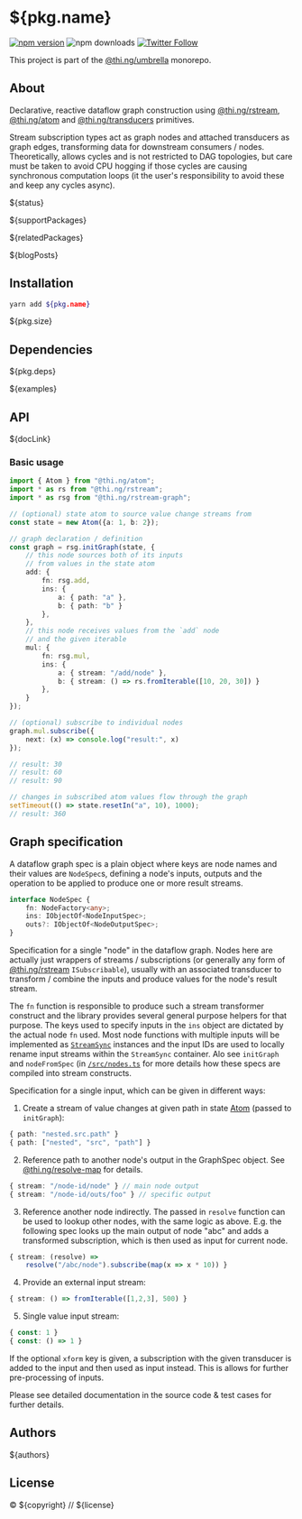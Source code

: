 # ${pkg.name}

[![npm version](https://img.shields.io/npm/v/${pkg.name}.svg)](https://www.npmjs.com/package/${pkg.name})
![npm downloads](https://img.shields.io/npm/dm/${pkg.name}.svg)
[![Twitter Follow](https://img.shields.io/twitter/follow/thing_umbrella.svg?style=flat-square&label=twitter)](https://twitter.com/thing_umbrella)

This project is part of the
[@thi.ng/umbrella](https://github.com/thi-ng/umbrella/) monorepo.

<!-- TOC -->

## About

Declarative, reactive dataflow graph construction using
[@thi.ng/rstream](https://github.com/thi-ng/umbrella/tree/master/packages/rstream),
[@thi.ng/atom](https://github.com/thi-ng/umbrella/tree/master/packages/atom)
and
[@thi.ng/transducers](https://github.com/thi-ng/umbrella/tree/master/packages/transducers)
primitives.

Stream subscription types act as graph nodes and attached transducers as
graph edges, transforming data for downstream consumers / nodes.
Theoretically, allows cycles and is not restricted to DAG topologies,
but care must be taken to avoid CPU hogging if those cycles are causing
synchronous computation loops (it the user's responsibility to avoid
these and keep any cycles async).

${status}

${supportPackages}

${relatedPackages}

${blogPosts}

## Installation

```bash
yarn add ${pkg.name}
```

${pkg.size}

## Dependencies

${pkg.deps}

${examples}

## API

${docLink}

### Basic usage

```ts
import { Atom } from "@thi.ng/atom";
import * as rs from "@thi.ng/rstream";
import * as rsg from "@thi.ng/rstream-graph";

// (optional) state atom to source value change streams from
const state = new Atom({a: 1, b: 2});

// graph declaration / definition
const graph = rsg.initGraph(state, {
    // this node sources both of its inputs
    // from values in the state atom
    add: {
        fn: rsg.add,
        ins: {
            a: { path: "a" },
            b: { path: "b" }
        },
    },
    // this node receives values from the `add` node
    // and the given iterable
    mul: {
        fn: rsg.mul,
        ins: {
            a: { stream: "/add/node" },
            b: { stream: () => rs.fromIterable([10, 20, 30]) }
        },
    }
});

// (optional) subscribe to individual nodes
graph.mul.subscribe({
    next: (x) => console.log("result:", x)
});

// result: 30
// result: 60
// result: 90

// changes in subscribed atom values flow through the graph
setTimeout(() => state.resetIn("a", 10), 1000);
// result: 360
```

## Graph specification

A dataflow graph spec is a plain object where keys are node names and
their values are `NodeSpec`s, defining a node's inputs, outputs and the
operation to be applied to produce one or more result streams.

```ts
interface NodeSpec {
    fn: NodeFactory<any>;
    ins: IObjectOf<NodeInputSpec>;
    outs?: IObjectOf<NodeOutputSpec>;
}
```

Specification for a single "node" in the dataflow graph. Nodes here are
actually just wrappers of streams / subscriptions (or generally any form
of
[@thi.ng/rstream](https://github.com/thi-ng/umbrella/tree/master/packages/rstream)
`ISubscribable`), usually with an associated transducer to transform /
combine the inputs and produce values for the node's result stream.

The `fn` function is responsible to produce such a stream transformer
construct and the library provides several general purpose helpers for
that purpose. The keys used to specify inputs in the `ins` object are
dictated by the actual node `fn` used. Most node functions with multiple
inputs will be implemented as
[`StreamSync`](https://github.com/thi-ng/umbrella/tree/master/packages/rstream/src/stream-sync.ts)
instances and the input IDs are used to locally rename input streams
within the `StreamSync` container. Alo see `initGraph` and
`nodeFromSpec` (in
[`/src/nodes.ts`](https://github.com/thi-ng/umbrella/tree/master/packages/rstream-graph/src/nodes.ts)
for more details how these specs are compiled into stream constructs.

Specification for a single input, which can be given in different ways:

1) Create a stream of value changes at given path in state
   [Atom](https://github.com/thi-ng/umbrella/e/master/packages/atom)
   (passed to `initGraph`):

```ts
{ path: "nested.src.path" }
{ path: ["nested", "src", "path"] }
```

2) Reference path to another node's output in the GraphSpec object. See
   [@thi.ng/resolve-map](https://github.com/thi-ng/umbrella/tree/master/packages/resolve-map)
   for details.

```ts
{ stream: "/node-id/node" } // main node output
{ stream: "/node-id/outs/foo" } // specific output
```

3) Reference another node indirectly. The passed in `resolve` function
   can be used to lookup other nodes, with the same logic as above. E.g.
   the following spec looks up the main output of node "abc" and adds a
   transformed subscription, which is then used as input for current
   node.

```ts
{ stream: (resolve) =>
    resolve("/abc/node").subscribe(map(x => x * 10)) }
```

4) Provide an external input stream:

```ts
{ stream: () => fromIterable([1,2,3], 500) }
```

5) Single value input stream:

```ts
{ const: 1 }
{ const: () => 1 }
```

If the optional `xform` key is given, a subscription with the given
transducer is added to the input and then used as input instead. This is
allows for further pre-processing of inputs.

Please see detailed documentation in the source code & test cases for
further details.

## Authors

${authors}

## License

&copy; ${copyright} // ${license}
